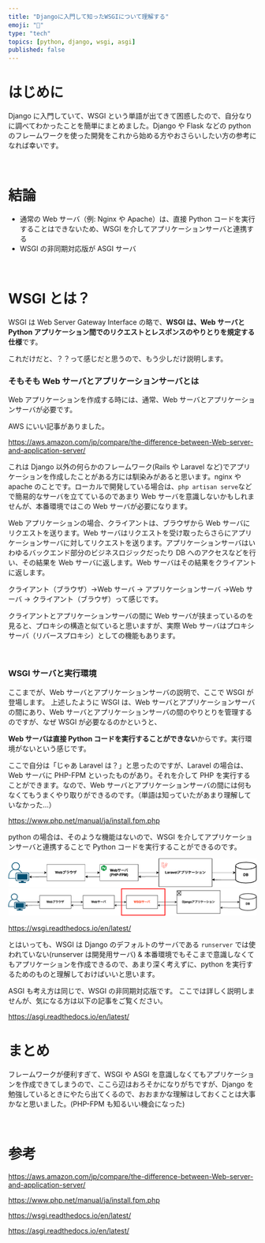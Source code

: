 ```yaml
---
title: "Djangoに入門して知ったWSGIについて理解する"
emoji: "🐍"
type: "tech"
topics: [python, django, wsgi, asgi]
published: false
---
```


# はじめに

Django に入門していて、WSGI という単語が出てきて困惑したので、自分なりに調べてわかったことを簡単にまとめました。Django や Flask などの python のフレームワークを使った開発をこれから始める方やおさらいしたい方の参考になれば幸いです。

<br>

# 結論

- 通常の Web サーバ（例: Nginx や Apache）は、直接 Python コードを実行することはできないため、WSGI を介してアプリケーションサーバと連携する
- WSGI の非同期対応版が ASGI サーバ

<br>

# WSGI とは？

WSGI は Web Server Gateway Interface の略で、**WSGI は、Web サーバと Python アプリケーション間でのリクエストとレスポンスのやりとりを規定する仕様**です。

これだけだと、？？って感じだと思うので、もう少しだけ説明します。

### そもそも Web サーバとアプリケーションサーバとは

Web アプリケーションを作成する時には、通常、Web サーバとアプリケーションサーバが必要です。

AWS にいい記事がありました。

https://aws.amazon.com/jp/compare/the-difference-between-Web-server-and-application-server/

これは Django 以外の何らかのフレームワーク(Rails や Laravel など)でアプリケーションを作成したことがある方には馴染みがあると思います。nginx や apache のことです。ローカルで開発している場合は、`php artisan serve`などで簡易的なサーバを立てているのであまり Web サーバを意識しないかもしれませんが、本番環境ではこの Web サーバが必要になります。

Web アプリケーションの場合、クライアントは、ブラウザから Web サーバにリクエストを送ります。Web サーバはリクエストを受け取ったらさらにアプリケーションサーバに対してリクエストを送ります。アプリケーションサーバはいわゆるバックエンド部分のビジネスロジックだったり DB へのアクセスなどを行い、その結果を Web サーバに返します。Web サーバはその結果をクライアントに返します。

クライアント（ブラウザ）→Web サーバ → アプリケーションサーバ →Web サーバ → クライアント（ブラウザ）って感じです。

クライアントとアプリケーションサーバの間に Web サーバが挟まっているのを見ると、プロキシの構造と似ていると思いますが、実際 Web サーバはプロキシサーバ（リバースプロキシ）としての機能もあります。

<br>

### WSGI サーバと実行環境

ここまでが、Web サーバとアプリケーションサーバの説明で、ここで WSGI が登場します。
上述したように WSGI は、Web サーバとアプリケーションサーバの間にあり、Web サーバとアプリケーションサーバの間のやりとりを管理するのですが、なぜ WSGI が必要なるのかというと、

**Web サーバは直接 Python コードを実行することができない**からです。実行環境がないという感じです。

ここで自分は「じゃあ Laravel は？」と思ったのですが、Laravel の場合は、Web サーバに PHP-FPM といったものがあり。それを介して PHP を実行することができます。なので、Web サーバとアプリケーションサーバの間には何もなくてもうまくやり取りができるのです。（単語は知っていたがあまり理解していなかった...）

https://www.php.net/manual/ja/install.fpm.php

python の場合は、そのような機能はないので、WSGI を介してアプリケーションサーバと連携することで Python コードを実行することができるのです。

<img src="../articles/img/php-fpm.png" alt="php-fpm">

<br>

<img src="../articles/img/wsgi.png" alt="wsgi">

https://wsgi.readthedocs.io/en/latest/

とはいっても、WSGI は Django のデフォルトのサーバである `runserver` では使われていない(runserver は開発用サーバ) & 本番環境でもそこまで意識しなくてもアプリケーションを作成できるので、あまり深く考えずに、python を実行するためのものと理解しておけばいいと思います。

ASGI も考え方は同じで、WSGI の非同期対応版です。
ここでは詳しく説明しませんが、気になる方は以下の記事をご覧ください。

https://asgi.readthedocs.io/en/latest/

# まとめ

フレームワークが便利すぎて、WSGI や ASGI を意識しなくてもアプリケーションを作成できてしまうので、ここら辺はおろそかになりがちですが、Django を勉強しているときにやたら出てくるので、おおまかな理解はしておくことは大事かなと思いました。(PHP-FPM も知るいい機会になった)

<br>

# 参考

https://aws.amazon.com/jp/compare/the-difference-between-Web-server-and-application-server/

https://www.php.net/manual/ja/install.fpm.php

https://wsgi.readthedocs.io/en/latest/

https://asgi.readthedocs.io/en/latest/
